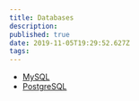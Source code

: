 ```yaml
---
title: Databases
description: 
published: true
date: 2019-11-05T19:29:52.627Z
tags: 
---
```


* [MySQL](/mysql)
* [PostgreSQL](/postgresql)